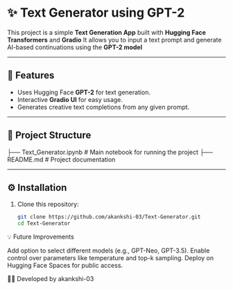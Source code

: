 # ✨ Text Generator using GPT-2

This project is a simple **Text Generation App** built with **Hugging Face Transformers** and **Gradio**
It allows you to input a text prompt and generate AI-based continuations using the **GPT-2 model**

---

## 🚀 Features
- Uses Hugging Face **GPT-2** for text generation.
- Interactive **Gradio UI** for easy usage.
- Generates creative text completions from any given prompt.

---

## 📂 Project Structure
├── Text_Generator.ipynb # Main notebook for running the project
├── README.md # Project documentation


---

## ⚙️ Installation

1. Clone this repository:
   ```bash
   git clone https://github.com/akankshi-03/Text-Generator.git
   cd Text-Generator

💡 Future Improvements

Add option to select different models (e.g., GPT-Neo, GPT-3.5).
Enable control over parameters like temperature and top-k sampling.
Deploy on Hugging Face Spaces for public access.

👩‍💻 Developed by akankshi-03
